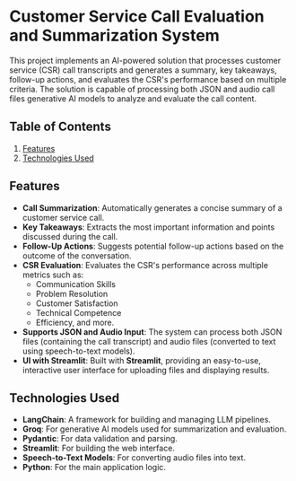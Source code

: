 # **Customer Service Call Evaluation and Summarization System**

This project implements an AI-powered solution that processes customer service (CSR) call transcripts and generates a summary, key takeaways, follow-up actions, and evaluates the CSR's performance based on multiple criteria. The solution is capable of processing both JSON and audio call files generative AI models to analyze and evaluate the call content.

## **Table of Contents**
1. [Features](#features)
2. [Technologies Used](#technologies-used)

## **Features**
- **Call Summarization**: Automatically generates a concise summary of a customer service call.
- **Key Takeaways**: Extracts the most important information and points discussed during the call.
- **Follow-Up Actions**: Suggests potential follow-up actions based on the outcome of the conversation.
- **CSR Evaluation**: Evaluates the CSR's performance across multiple metrics such as:
  - Communication Skills
  - Problem Resolution
  - Customer Satisfaction
  - Technical Competence
  - Efficiency, and more.
- **Supports JSON and Audio Input**: The system can process both JSON files (containing the call transcript) and audio files (converted to text using speech-to-text models).
- **UI with Streamlit**: Built with **Streamlit**, providing an easy-to-use, interactive user interface for uploading files and displaying results.

## **Technologies Used**
- **LangChain**: A framework for building and managing LLM pipelines.
- **Groq**: For generative AI models used for summarization and evaluation.
- **Pydantic**: For data validation and parsing.
- **Streamlit**: For building the web interface.
- **Speech-to-Text Models**: For converting audio files into text.
- **Python**: For the main application logic.

